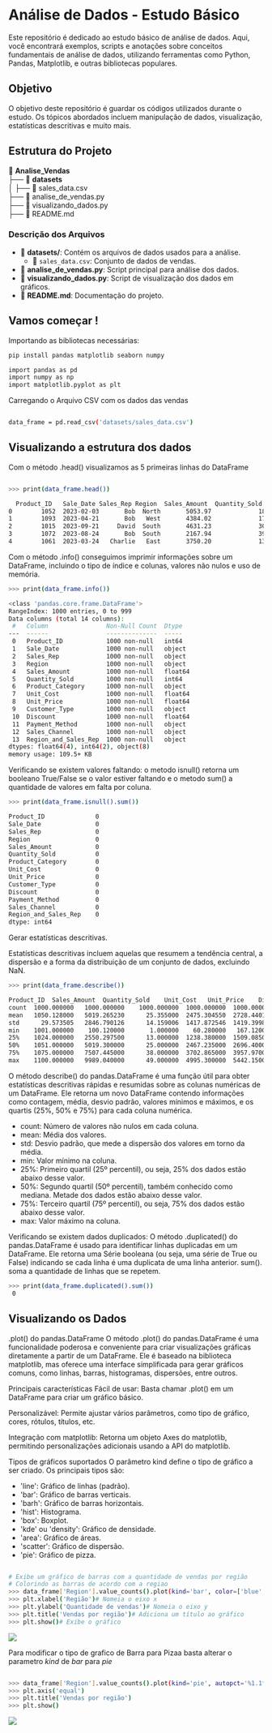 # Análise de Dados - Estudo Básico

Este repositório é dedicado ao estudo básico de análise de dados. Aqui, você encontrará exemplos, scripts e anotações sobre conceitos fundamentais de análise de dados, utilizando ferramentas como Python, Pandas, Matplotlib, e outras bibliotecas populares.

## Objetivo

O objetivo deste repositório é guardar os códigos utilizados durante o estudo. Os tópicos abordados incluem manipulação de dados, visualização, estatísticas descritivas e muito mais.


## Estrutura do Projeto

📂 **Analise_Vendas**  
├── 📂 **datasets**  
│   ├── 📄 sales_data.csv  
├── 📄 analise_de_vendas.py  
├── 📄 visualizando_dados.py  
├── 📄 README.md  

### Descrição dos Arquivos

- 📂 **datasets/**: Contém os arquivos de dados usados para a análise.  
  - 📄 `sales_data.csv`: Conjunto de dados de vendas.  
- 📄 **analise_de_vendas.py**: Script principal para análise dos dados.
- 📄 **visualizando_dados.py**: Script de visualização dos dados em gráficos.  
- 📄 **README.md**: Documentação do projeto. 


## Vamos começar ! 

Importando as bibliotecas necessárias:

```bash
pip install pandas matplotlib seaborn numpy

import pandas as pd
import numpy as np
import matplotlib.pyplot as plt
```

Carregando o Arquivo CSV com os dados das vendas

```bash

data_frame = pd.read_csv('datasets/sales_data.csv')

```

## Visualizando a estrutura dos dados

Com o método .head() visualizamos as 5 primeiras linhas do DataFrame

```bash

>>> print(data_frame.head())

  Product_ID   Sale_Date Sales_Rep Region  Sales_Amount  Quantity_Sold Product_Category  Unit_Cost  Unit_Price Customer_Type  Discount Payment_Method Sales_Channel Region_and_Sales_Rep
0        1052  2023-02-03       Bob  North       5053.97             18        Furniture     152.75      267.22     Returning      0.09           Cash        Online            North-Bob
1        1093  2023-04-21       Bob   West       4384.02             17        Furniture    3816.39     4209.44     Returning      0.11           Cash        Retail             West-Bob
2        1015  2023-09-21     David  South       4631.23             30             Food     261.56      371.40     Returning      0.20  Bank Transfer        Retail          South-David
3        1072  2023-08-24       Bob  South       2167.94             39         Clothing    4330.03     4467.75           New      0.02    Credit Card        Retail            South-Bob
4        1061  2023-03-24   Charlie   East       3750.20             13      Electronics     637.37      692.71           New      0.08    Credit Card        Online         East-Charlie

```
Com o método .info() conseguimos imprimir informações sobre um DataFrame, incluindo o tipo de índice e colunas, valores não nulos e uso de memória.

``` bash
>>> print(data_frame.info())

<class 'pandas.core.frame.DataFrame'>
RangeIndex: 1000 entries, 0 to 999
Data columns (total 14 columns):
 #   Column                Non-Null Count  Dtype  
---  ------                --------------  -----  
 0   Product_ID            1000 non-null   int64  
 1   Sale_Date             1000 non-null   object 
 2   Sales_Rep             1000 non-null   object 
 3   Region                1000 non-null   object 
 4   Sales_Amount          1000 non-null   float64
 5   Quantity_Sold         1000 non-null   int64  
 6   Product_Category      1000 non-null   object 
 7   Unit_Cost             1000 non-null   float64
 8   Unit_Price            1000 non-null   float64
 9   Customer_Type         1000 non-null   object 
 10  Discount              1000 non-null   float64
 11  Payment_Method        1000 non-null   object 
 12  Sales_Channel         1000 non-null   object 
 13  Region_and_Sales_Rep  1000 non-null   object 
dtypes: float64(4), int64(2), object(8)
memory usage: 109.5+ KB

``` 
Verificando se existem valores faltando: o metodo isnull() retorna um booleano True/False se o valor estiver faltando e o metodo sum() a quantidade de valores em falta por coluna.

```bash
>>> print(data_frame.isnull().sum())

Product_ID              0
Sale_Date               0
Sales_Rep               0
Region                  0
Sales_Amount            0
Quantity_Sold           0
Product_Category        0
Unit_Cost               0
Unit_Price              0
Customer_Type           0
Discount                0
Payment_Method          0
Sales_Channel           0
Region_and_Sales_Rep    0
dtype: int64

```

Gerar estatísticas descritivas. 

Estatísticas descritivas incluem aquelas que resumem a tendência central, a dispersão e a forma da distribuição de um conjunto de dados, excluindo NaN.

``` bash
>>> print(data_frame.describe())

Product_ID  Sales_Amount  Quantity_Sold    Unit_Cost   Unit_Price    Discount
count  1000.000000   1000.000000    1000.000000  1000.000000  1000.000000  1000.00000
mean   1050.128000   5019.265230      25.355000  2475.304550  2728.440120     0.15239
std      29.573505   2846.790126      14.159006  1417.872546  1419.399839     0.08720
min    1001.000000    100.120000       1.000000    60.280000   167.120000     0.00000
25%    1024.000000   2550.297500      13.000000  1238.380000  1509.085000     0.08000
50%    1051.000000   5019.300000      25.000000  2467.235000  2696.400000     0.15000
75%    1075.000000   7507.445000      38.000000  3702.865000  3957.970000     0.23000
max    1100.000000   9989.040000      49.000000  4995.300000  5442.150000     0.30000

```

O método describe() do pandas.DataFrame é uma função útil para obter estatísticas descritivas rápidas e resumidas sobre as colunas numéricas de um DataFrame. Ele retorna um novo DataFrame contendo informações como contagem, média, desvio padrão, valores mínimos e máximos, e os quartis (25%, 50% e 75%) para cada coluna numérica.

* count: Número de valores não nulos em cada coluna.
* mean: Média dos valores.
* std: Desvio padrão, que mede a dispersão dos valores em torno da média.
* min: Valor mínimo na coluna.
* 25%: Primeiro quartil (25º percentil), ou seja, 25% dos dados estão abaixo desse valor.
* 50%: Segundo quartil (50º percentil), também conhecido como mediana. Metade dos dados estão abaixo desse valor.
* 75%: Terceiro quartil (75º percentil), ou seja, 75% dos dados estão abaixo desse valor.
* max: Valor máximo na coluna.

Verificando se existem dados duplicados:
O método .duplicated() do pandas.DataFrame é usado para identificar linhas duplicadas em um DataFrame. Ele retorna uma Série booleana (ou seja, uma série de True ou False) indicando se cada linha é uma duplicata de uma linha anterior.
sum(). soma a quantidade de linhas que se repetem.

``` bash
>>> print(data_frame.duplicated().sum())
 0

```


## Visualizando os Dados

.plot() do pandas.DataFrame
O método .plot() do pandas.DataFrame é uma funcionalidade poderosa e conveniente para criar visualizações gráficas diretamente a partir de um DataFrame. Ele é baseado na biblioteca matplotlib, mas oferece uma interface simplificada para gerar gráficos comuns, como linhas, barras, histogramas, dispersões, entre outros.

Principais características
Fácil de usar: Basta chamar .plot() em um DataFrame para criar um gráfico básico.

Personalizável: Permite ajustar vários parâmetros, como tipo de gráfico, cores, rótulos, títulos, etc.

Integração com matplotlib: Retorna um objeto Axes do matplotlib, permitindo personalizações adicionais usando a API do matplotlib.

Tipos de gráficos suportados
O parâmetro kind define o tipo de gráfico a ser criado. Os principais tipos são:

* 'line': Gráfico de linhas (padrão).
* 'bar': Gráfico de barras verticais.
* 'barh': Gráfico de barras horizontais.
* 'hist': Histograma.
* 'box': Boxplot.
* 'kde' ou 'density': Gráfico de densidade.
* 'area': Gráfico de áreas.
* 'scatter': Gráfico de dispersão.
* 'pie': Gráfico de pizza.

```bash

# Exibe um gráfico de barras com a quantidade de vendas por região
# Colorindo as barras de acordo com a regiao 
>>> data_frame['Region'].value_counts().plot(kind='bar', color=['blue', 'green', 'red', 'purple']) 
>>> plt.xlabel('Região')# Nomeia o eixo x
>>> plt.ylabel('Quantidade de vendas')# Nomeia o eixo y
>>> plt.title('Vendas por região')# Adiciona um título ao gráfico
>>> plt.show()# Exibe o gráfico


```

![](./img/img_venda_regiao.png)

Para modificar o tipo de grafico de Barra para Pizaa basta alterar o parametro *kind* de *bar* para *pie*

```bash

>>> data_frame['Region'].value_counts().plot(kind='pie', autopct='%1.1f%%', colors=['blue', 'green', 'red', 'purple'])
>>> plt.axis('equal')
>>> plt.title('Vendas por região')
>>> plt.show()

```

![](./img/img_venda_regiao_pie.png)